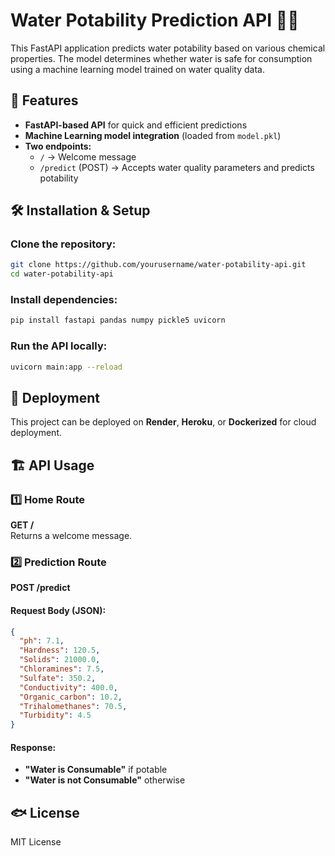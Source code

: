# Water Potability Prediction API 🌊🚰

This FastAPI application predicts water potability based on various chemical properties. The model determines whether water is safe for consumption using a machine learning model trained on water quality data.

## 🚀 Features
- **FastAPI-based API** for quick and efficient predictions
- **Machine Learning model integration** (loaded from `model.pkl`)
- **Two endpoints:**
  - `/` → Welcome message
  - `/predict` (POST) → Accepts water quality parameters and predicts potability

## 🛠️ Installation & Setup
### Clone the repository:
```bash
git clone https://github.com/yourusername/water-potability-api.git
cd water-potability-api
```

### Install dependencies:
```bash
pip install fastapi pandas numpy pickle5 uvicorn
```

### Run the API locally:
```bash
uvicorn main:app --reload
```

## 📱 Deployment
This project can be deployed on **Render**, **Heroku**, or **Dockerized** for cloud deployment.

## 🏗️ API Usage
### 1️⃣ Home Route  
**GET /**  
Returns a welcome message.

### 2️⃣ Prediction Route  
**POST /predict**  

#### Request Body (JSON):
```json
{
  "ph": 7.1,
  "Hardness": 120.5,
  "Solids": 21000.0,
  "Chloramines": 7.5,
  "Sulfate": 350.2,
  "Conductivity": 400.0,
  "Organic_carbon": 10.2,
  "Trihalomethanes": 70.5,
  "Turbidity": 4.5
}
```

#### Response:
- **"Water is Consumable"** if potable
- **"Water is not Consumable"** otherwise

## 🐟 License
MIT License

